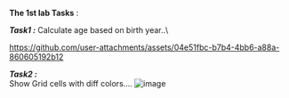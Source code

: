 **The 1st lab Tasks** : 

***Task1 :***
Calculate age based on birth year..\

https://github.com/user-attachments/assets/04e51fbc-b7b4-4bb6-a88a-860605192b12


***Task2 :***\
Show Grid cells with diff colors....
![image](https://github.com/user-attachments/assets/a6f7f765-f743-4bbd-b9ba-652df5f09fce)
